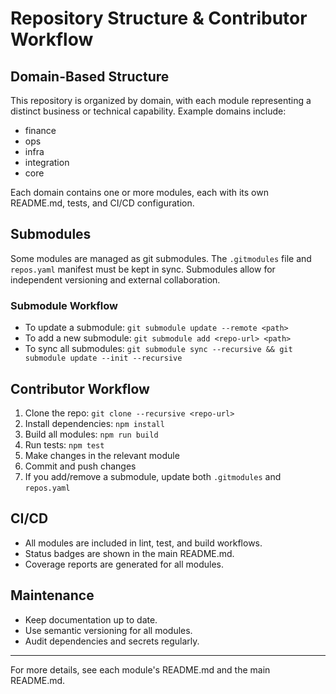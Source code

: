 # Repository Structure & Contributor Workflow

## Domain-Based Structure

This repository is organized by domain, with each module representing a distinct business or technical capability. Example domains include:
- finance
- ops
- infra
- integration
- core

Each domain contains one or more modules, each with its own README.md, tests, and CI/CD configuration.

## Submodules

Some modules are managed as git submodules. The `.gitmodules` file and `repos.yaml` manifest must be kept in sync. Submodules allow for independent versioning and external collaboration.

### Submodule Workflow
- To update a submodule: `git submodule update --remote <path>`
- To add a new submodule: `git submodule add <repo-url> <path>`
- To sync all submodules: `git submodule sync --recursive && git submodule update --init --recursive`

## Contributor Workflow

1. Clone the repo: `git clone --recursive <repo-url>`
2. Install dependencies: `npm install`
3. Build all modules: `npm run build`
4. Run tests: `npm test`
5. Make changes in the relevant module
6. Commit and push changes
7. If you add/remove a submodule, update both `.gitmodules` and `repos.yaml`

## CI/CD

- All modules are included in lint, test, and build workflows.
- Status badges are shown in the main README.md.
- Coverage reports are generated for all modules.

## Maintenance

- Keep documentation up to date.
- Use semantic versioning for all modules.
- Audit dependencies and secrets regularly.

---

For more details, see each module's README.md and the main README.md.
